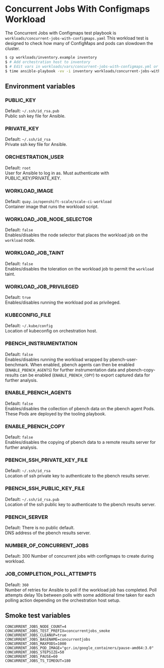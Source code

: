 # Concurrent Jobs With Configmaps Workload

The Concurrent Jobs with Configmaps test playbook is `workloads/concurrent-jobs-with-configmaps.yaml`
This workload test is designed to check how many of ConfigMaps and pods can slowdown the cluster.

```sh
$ cp workloads/inventory.example inventory
$ # Add orchestration host to inventory
$ # Edit vars in workloads/vars/concurrent-jobs-with-configmaps.yml or define Environment vars (See below)
$ time ansible-playbook -vv -i inventory workloads/concurrent-jobs-with-configmaps.yml
```

## Environment variables

### PUBLIC_KEY
Default: `~/.ssh/id_rsa.pub`  
Public ssh key file for Ansible.

### PRIVATE_KEY
Default: `~/.ssh/id_rsa`  
Private ssh key file for Ansible.

### ORCHESTRATION_USER
Default: `root`  
User for Ansible to log in as. Must authenticate with PUBLIC_KEY/PRIVATE_KEY.

### WORKLOAD_IMAGE
Default: `quay.io/openshift-scale/scale-ci-workload`  
Container image that runs the workload script.

### WORKLOAD_JOB_NODE_SELECTOR
Default: `false`  
Enables/disables the node selector that places the workload job on the `workload` node.

### WORKLOAD_JOB_TAINT
Default: `false`  
Enables/disables the toleration on the workload job to permit the `workload` taint.

### WORKLOAD_JOB_PRIVILEGED
Default: `true`  
Enables/disables running the workload pod as privileged.

### KUBECONFIG_FILE
Default: `~/.kube/config`  
Location of kubeconfig on orchestration host.

### PBENCH_INSTRUMENTATION
Default: `false`  
Enables/disables running the workload wrapped by pbench-user-benchmark. When enabled, pbench agents can then be enabled (`ENABLE_PBENCH_AGENTS`) for further instrumentation data and pbench-copy-results can be enabled (`ENABLE_PBENCH_COPY`) to export captured data for further analysis.

### ENABLE_PBENCH_AGENTS
Default: `false`  
Enables/disables the collection of pbench data on the pbench agent Pods. These Pods are deployed by the tooling playbook.

### ENABLE_PBENCH_COPY
Default: `false`  
Enables/disables the copying of pbench data to a remote results server for further analysis.

### PBENCH_SSH_PRIVATE_KEY_FILE
Default: `~/.ssh/id_rsa`  
Location of ssh private key to authenticate to the pbench results server.

### PBENCH_SSH_PUBLIC_KEY_FILE
Default: `~/.ssh/id_rsa.pub`  
Location of the ssh public key to authenticate to the pbench results server.

### PBENCH_SERVER
Default: There is no public default.  
DNS address of the pbench results server.

### NUMBER_OF_CONCURRENT_JOBS
Default: 300
Number of concurrent jobs with configmaps to create during workload.

### JOB_COMPLETION_POLL_ATTEMPTS
Default: `360`  
Number of retries for Ansible to poll if the workload job has completed. Poll attempts delay 10s between polls with some additional time taken for each polling action depending on the orchestration host setup.

## Smoke test variables

```
CONCURRENT_JOBS_NODE_COUNT=4
CONCURRENT_JOBS_TEST_PREFIX=concurrentjobs_smoke
CONCURRENT_JOBS_CLEANUP=true
CONCURRENT_JOBS_BASENAME=concurrentjobs
CONCURRENT_JOBS_MAXPODS=1000
CONCURRENT_JOBS_POD_IMAGE="gcr.io/google_containers/pause-amd64:3.0"
CONCURRENT_JOBS_STEPSIZE=50
CONCURRENT_JOBS_PAUSE=60
CONCURRENT_JOBS_TS_TIMEOUT=180
```